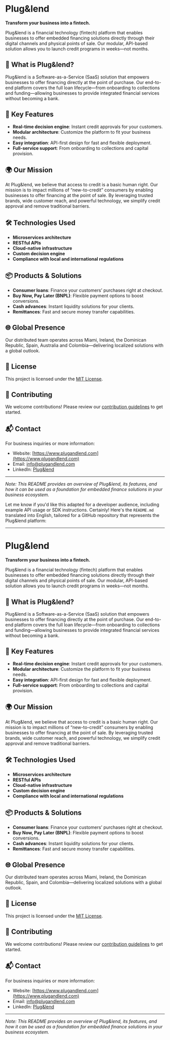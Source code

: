 # Plug\&lend

**Transform your business into a fintech.**

Plug\&lend is a financial technology (fintech) platform that enables businesses to offer embedded financing solutions directly through their digital channels and physical points of sale. Our modular, API-based solution allows you to launch credit programs in weeks—not months.

## 🚀 What is Plug\&lend?

Plug\&lend is a Software-as-a-Service (SaaS) solution that empowers businesses to offer financing directly at the point of purchase. Our end-to-end platform covers the full loan lifecycle—from onboarding to collections and funding—allowing businesses to provide integrated financial services without becoming a bank.

## 🧩 Key Features

* **Real-time decision engine**: Instant credit approvals for your customers.
* **Modular architecture**: Customize the platform to fit your business needs.
* **Easy integration**: API-first design for fast and flexible deployment.
* **Full-service support**: From onboarding to collections and capital provision.

## 🌍 Our Mission

At Plug\&lend, we believe that access to credit is a basic human right. Our mission is to impact millions of “new-to-credit” consumers by enabling businesses to offer financing at the point of sale. By leveraging trusted brands, wide customer reach, and powerful technology, we simplify credit approval and remove traditional barriers.

## 🛠️ Technologies Used

* **Microservices architecture**
* **RESTful APIs**
* **Cloud-native infrastructure**
* **Custom decision engine**
* **Compliance with local and international regulations**

## 📦 Products & Solutions

* **Consumer loans**: Finance your customers’ purchases right at checkout.
* **Buy Now, Pay Later (BNPL)**: Flexible payment options to boost conversions.
* **Cash advances**: Instant liquidity solutions for your clients.
* **Remittances**: Fast and secure money transfer capabilities.

## 🌐 Global Presence

Our distributed team operates across Miami, Ireland, the Dominican Republic, Spain, Australia and Colombia—delivering localized solutions with a global outlook.

## 📄 License

This project is licensed under the [MIT License](LICENSE).

## 🤝 Contributing

We welcome contributions! Please review our [contribution guidelines](CONTRIBUTING.md) to get started.

## 📬 Contact

For business inquiries or more information:

* Website: [https://www.plugandlend.com](https://www.plugandlend.com)
* Email: [info@plugandlend.com](mailto:info@plugandlend.com)
* LinkedIn: [Plug\&lend](https://www.linkedin.com/company/plugandlend)

---

*Note: This README provides an overview of Plug\&lend, its features, and how it can be used as a foundation for embedded finance solutions in your business ecosystem.*

Let me know if you'd like this adapted for a developer audience, including example API usage or SDK instructions.
Certainly! Here's the `README.md` translated into English, tailored for a GitHub repository that represents the Plug\&lend platform:

---

# Plug\&lend

**Transform your business into a fintech.**

Plug\&lend is a financial technology (fintech) platform that enables businesses to offer embedded financing solutions directly through their digital channels and physical points of sale. Our modular, API-based solution allows you to launch credit programs in weeks—not months.

## 🚀 What is Plug\&lend?

Plug\&lend is a Software-as-a-Service (SaaS) solution that empowers businesses to offer financing directly at the point of purchase. Our end-to-end platform covers the full loan lifecycle—from onboarding to collections and funding—allowing businesses to provide integrated financial services without becoming a bank.

## 🧩 Key Features

* **Real-time decision engine**: Instant credit approvals for your customers.
* **Modular architecture**: Customize the platform to fit your business needs.
* **Easy integration**: API-first design for fast and flexible deployment.
* **Full-service support**: From onboarding to collections and capital provision.

## 🌍 Our Mission

At Plug\&lend, we believe that access to credit is a basic human right. Our mission is to impact millions of “new-to-credit” consumers by enabling businesses to offer financing at the point of sale. By leveraging trusted brands, wide customer reach, and powerful technology, we simplify credit approval and remove traditional barriers.

## 🛠️ Technologies Used

* **Microservices architecture**
* **RESTful APIs**
* **Cloud-native infrastructure**
* **Custom decision engine**
* **Compliance with local and international regulations**

## 📦 Products & Solutions

* **Consumer loans**: Finance your customers’ purchases right at checkout.
* **Buy Now, Pay Later (BNPL)**: Flexible payment options to boost conversions.
* **Cash advances**: Instant liquidity solutions for your clients.
* **Remittances**: Fast and secure money transfer capabilities.

## 🌐 Global Presence

Our distributed team operates across Miami, Ireland, the Dominican Republic, Spain, and Colombia—delivering localized solutions with a global outlook.

## 📄 License

This project is licensed under the [MIT License](LICENSE).

## 🤝 Contributing

We welcome contributions! Please review our [contribution guidelines](CONTRIBUTING.md) to get started.

## 📬 Contact

For business inquiries or more information:

* Website: [https://www.plugandlend.com](https://www.plugandlend.com)
* Email: [info@plugandlend.com](mailto:info@plugandlend.com)
* LinkedIn: [Plug\&lend](https://www.linkedin.com/company/plugandlend)

---

*Note: This README provides an overview of Plug\&lend, its features, and how it can be used as a foundation for embedded finance solutions in your business ecosystem.*
